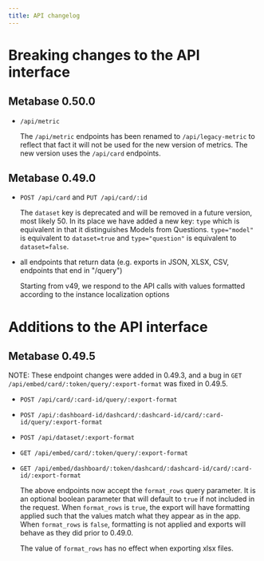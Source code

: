 ```yaml
---
title: API changelog
---
```


# Breaking changes to the API interface

## Metabase 0.50.0

- `/api/metric`

   The `/api/metric` endpoints has been renamed to `/api/legacy-metric` to reflect that fact it will not be used for the new version of metrics. The new version uses the `/api/card` endpoints.

## Metabase 0.49.0
- `POST /api/card` and `PUT /api/card/:id`

   The `dataset` key is deprecated and will be removed in a future version, most likely 50. In its place we have added a new key: `type` which is equivalent in that it distinguishes Models from Questions. `type="model"` is equivalent to `dataset=true` and `type="question"` is equivalent to `dataset=false`.

- all endpoints that return data (e.g. exports in JSON, XLSX, CSV, endpoints that end in "/query")

   Starting from v49, we respond to the API calls with values formatted according to the instance localization options

# Additions to the API interface

## Metabase 0.49.5
NOTE: These endpoint changes were added in 0.49.3, and a bug in `GET /api/embed/card/:token/query/:export-format` was fixed in 0.49.5.

- `POST /api/card/:card-id/query/:export-format`
- `POST /api/:dashboard-id/dashcard/:dashcard-id/card/:card-id/query/:export-format`
- `POST /api/dataset/:export-format`
- `GET /api/embed/card/:token/query/:export-format`
- `GET /api/embed/dashboard/:token/dashcard/:dashcard-id/card/:card-id/:export-format`

    The above endpoints now accept the `format_rows` query parameter. It is an optional boolean parameter that will default to `true` if not included in the request.
    When `format_rows` is `true`, the export will have formatting applied such that the values match what they appear as in the app.
    When `format_rows` is `false`, formatting is not applied and exports will behave as they did prior to 0.49.0.

    The value of `format_rows` has no effect when exporting xlsx files.
